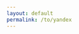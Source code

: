 ```yaml
---
layout: default
permalink: /to/yandex
---
```


<script>
  location.href="https://vk.cc/axU96T";
</script>
